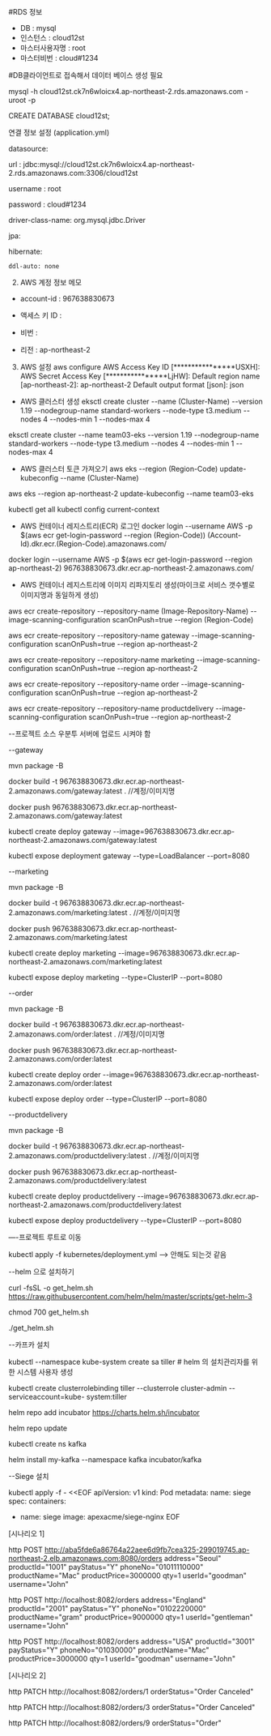 #RDS 정보
 - DB : mysql
 - 인스턴스 : cloud12st
 - 마스터사용자명 : root
 - 마스터비번 : cloud#1234

#DB클라이언트로 접속해서 데이터 베이스 생성 필요

mysql -h cloud12st.ck7n6wloicx4.ap-northeast-2.rds.amazonaws.com -uroot -p

CREATE DATABASE cloud12st;


연결 정보 설정 (application.yml)

datasource:

  url : jdbc:mysql://cloud12st.ck7n6wloicx4.ap-northeast-2.rds.amazonaws.com:3306/cloud12st
  
  
  username : root
  
  password : cloud#1234
  
  driver-class-name: org.mysql.jdbc.Driver
  

jpa:

  hibernate:
  
    ddl-auto: none
    


2. AWS 계정 정보 메모
 
 - account-id : 967638830673
 
 - 액세스 키 ID : 
 
 - 비번 : 
 
 - 리전 : ap-northeast-2

3. AWS 설정
aws configure
AWS Access Key ID [****************USXH]: 
AWS Secret Access Key [****************LjHW]: 
Default region name [ap-northeast-2]: ap-northeast-2
Default output format [json]: json


- AWS 클러스터 생성
eksctl create cluster --name (Cluster-Name) --version 1.19 --nodegroup-name standard-workers --node-type t3.medium --nodes 4 --nodes-min 1 --nodes-max 4

eksctl create cluster --name team03-eks --version 1.19 --nodegroup-name standard-workers --node-type t3.medium --nodes 4 --nodes-min 1 --nodes-max 4


- AWS 클러스터 토큰 가져오기
aws eks --region (Region-Code) update-kubeconfig --name (Cluster-Name)

aws eks --region ap-northeast-2 update-kubeconfig --name team03-eks

kubectl get all
kubectl config current-context


- AWS 컨테이너 레지스트리(ECR) 로그인
docker login --username AWS -p $(aws ecr get-login-password --region (Region-Code)) (Account-Id).dkr.ecr.(Region-Code).amazonaws.com/

docker login --username AWS -p $(aws ecr get-login-password --region ap-northeast-2) 967638830673.dkr.ecr.ap-northeast-2.amazonaws.com/


- AWS 컨테이너 레지스트리에 이미지 리파지토리 생성(마이크로 서비스 갯수별로 이미지명과 동일하게 생성)

aws ecr create-repository --repository-name (Image-Repository-Name) --image-scanning-configuration scanOnPush=true --region (Region-Code)

aws ecr create-repository --repository-name gateway --image-scanning-configuration scanOnPush=true --region ap-northeast-2

aws ecr create-repository --repository-name marketing --image-scanning-configuration scanOnPush=true --region ap-northeast-2

aws ecr create-repository --repository-name order --image-scanning-configuration scanOnPush=true --region ap-northeast-2

aws ecr create-repository --repository-name productdelivery --image-scanning-configuration scanOnPush=true --region ap-northeast-2


--프로젝트 소스 우분투 서버에 업로드 시켜야 함


--gateway

mvn package -B

docker build -t 967638830673.dkr.ecr.ap-northeast-2.amazonaws.com/gateway:latest .  //계정/이미지명

docker push 967638830673.dkr.ecr.ap-northeast-2.amazonaws.com/gateway:latest

kubectl create deploy gateway --image=967638830673.dkr.ecr.ap-northeast-2.amazonaws.com/gateway:latest

kubectl expose deployment gateway --type=LoadBalancer --port=8080


--marketing

mvn package -B

docker build -t 967638830673.dkr.ecr.ap-northeast-2.amazonaws.com/marketing:latest .  //계정/이미지명

docker push 967638830673.dkr.ecr.ap-northeast-2.amazonaws.com/marketing:latest

kubectl create deploy marketing --image=967638830673.dkr.ecr.ap-northeast-2.amazonaws.com/marketing:latest

kubectl expose deploy marketing --type=ClusterIP --port=8080


--order

mvn package -B

docker build -t 967638830673.dkr.ecr.ap-northeast-2.amazonaws.com/order:latest .  //계정/이미지명

docker push 967638830673.dkr.ecr.ap-northeast-2.amazonaws.com/order:latest

kubectl create deploy order --image=967638830673.dkr.ecr.ap-northeast-2.amazonaws.com/order:latest

kubectl expose deploy order --type=ClusterIP --port=8080


--productdelivery

mvn package -B

docker build -t 967638830673.dkr.ecr.ap-northeast-2.amazonaws.com/productdelivery:latest .  //계정/이미지명

docker push 967638830673.dkr.ecr.ap-northeast-2.amazonaws.com/productdelivery:latest

kubectl create deploy productdelivery --image=967638830673.dkr.ecr.ap-northeast-2.amazonaws.com/productdelivery:latest

kubectl expose deploy productdelivery --type=ClusterIP --port=8080


—-프로젝트 루트로 이동

kubectl apply -f kubernetes/deployment.yml --> 안해도 되는것 같음


--helm 으로 설치하기

curl -fsSL -o get_helm.sh https://raw.githubusercontent.com/helm/helm/master/scripts/get-helm-3

chmod 700 get_helm.sh

./get_helm.sh


--카프카 설치

kubectl --namespace kube-system create sa tiller      # helm 의 설치관리자를 위한 시스템 사용자 생성

kubectl   create   clusterrolebinding   tiller   --clusterrole   cluster-admin   --serviceaccount=kube-
system:tiller

helm repo add incubator https://charts.helm.sh/incubator

helm repo update

kubectl create ns kafka

helm install my-kafka --namespace kafka incubator/kafka


--Siege 설치

kubectl apply -f - <<EOF
apiVersion: v1
kind: Pod
metadata:
  name: siege
spec:
  containers:
  - name: siege
    image: apexacme/siege-nginx
EOF
                         
[시나리오 1]
                         
http POST http://aba5fde6a86764a22aee6d9fb7cea325-299019745.ap-northeast-2.elb.amazonaws.com:8080/orders address="Seoul" productId="1001" payStatus="Y" phoneNo="01011110000" productName="Mac" productPrice=3000000 qty=1 userId="goodman" username="John"
                         
http POST http://localhost:8082/orders address="England" productId="2001" payStatus="Y" phoneNo="0102220000" productName="gram" productPrice=9000000 qty=1 userId="gentleman" username="John"
                         
http POST http://localhost:8082/orders address="USA" productId="3001" payStatus="Y" phoneNo="01030000" productName="Mac" productPrice=3000000 qty=1 userId="goodman" username="John"
                         
[시나리오 2]
                         
http PATCH http://localhost:8082/orders/1 orderStatus="Order Canceled"
                         
http PATCH http://localhost:8082/orders/3 orderStatus="Order Canceled"
                         
http PATCH http://localhost:8082/orders/9 orderStatus="Order"
                         
                        
